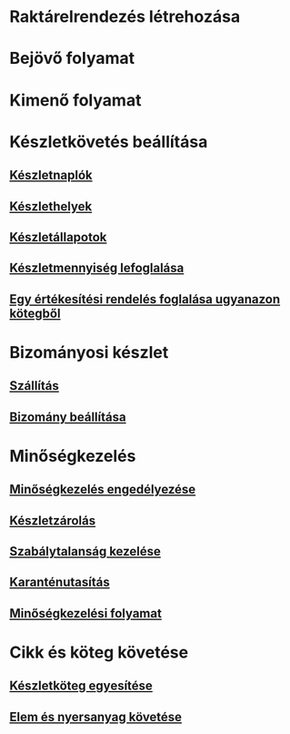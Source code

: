 # Raktárelrendezés létrehozása
# Bejövő folyamat
# Kimenő folyamat
# Készletkövetés beállítása
## [Készletnaplók](inventory-journals.md)
## [Készlethelyek](inventory-locations.md)
## [Készletállapotok](inventory-statuses.md)
## [Készletmennyiség lefoglalása](reserve-inventory-quantities.md)
## [Egy értékesítési rendelés foglalása ugyanazon kötegből](../sales-marketing/reserve-same-batch-sales-order.md)
# Bizományosi készlet
## [Szállítás](consignment.md)
## [Bizomány beállítása](set-up-consignment.md)
# Minőségkezelés
## [Minőségkezelés engedélyezése](enable-quality-management.md)
## [Készletzárolás](inventory-blocking.md)
## [Szabálytalanság kezelése](enable-nonconformance-management.md)
## [Karanténutasítás](quarantine-orders.md)
## [Minőségkezelési folyamat](quality-management-processes.md)
# Cikk és köteg követése
## [Készletköteg egyesítése](merge-inventory-batches.md)
## [Elem és nyersanyag követése](trace-items-raw-materials-inventory-production-sales.md)
